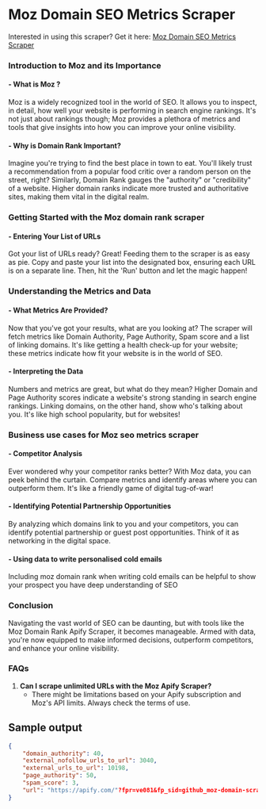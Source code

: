 # Moz Domain SEO Metrics Scraper
Interested in using this scraper? Get it here: [Moz Domain SEO Metrics Scraper](https://apify.com/curious_coder/moz-domain-scraper?fpr=ve081&fp_sid=github_moz-domain-scraper)
### Introduction to Moz and its Importance

#### - What is Moz ?

Moz is a widely recognized tool in the world of SEO. It allows you to inspect, in detail, how well your website is performing in search engine rankings. It's not just about rankings though; Moz provides a plethora of metrics and tools that give insights into how you can improve your online visibility.

#### - Why is Domain Rank Important?

Imagine you're trying to find the best place in town to eat. You'll likely trust a recommendation from a popular food critic over a random person on the street, right? Similarly, Domain Rank gauges the "authority" or "credibility" of a website. Higher domain ranks indicate more trusted and authoritative sites, making them vital in the digital realm.

### Getting Started with the Moz domain rank scraper

#### - Entering Your List of URLs

Got your list of URLs ready? Great! Feeding them to the scraper is as easy as pie. Copy and paste your list into the designated box, ensuring each URL is on a separate line. Then, hit the 'Run' button and let the magic happen!

### Understanding the Metrics and Data

#### - What Metrics Are Provided?

Now that you've got your results, what are you looking at? The scraper will fetch metrics like Domain Authority, Page Authority, Spam score and a list of linking domains. It's like getting a health check-up for your website; these metrics indicate how fit your website is in the world of SEO.

#### - Interpreting the Data

Numbers and metrics are great, but what do they mean? Higher Domain and Page Authority scores indicate a website's strong standing in search engine rankings. Linking domains, on the other hand, show who's talking about you. It's like high school popularity, but for websites!

### Business use cases for Moz seo metrics scraper

#### - Competitor Analysis

Ever wondered why your competitor ranks better? With Moz data, you can peek behind the curtain. Compare metrics and identify areas where you can outperform them. It's like a friendly game of digital tug-of-war!

#### - Identifying Potential Partnership Opportunities

By analyzing which domains link to you and your competitors, you can identify potential partnership or guest post opportunities. Think of it as networking in the digital space.

#### - Using data to write personalised cold emails

Including moz domain rank when writing cold emails can be helpful to show your prospect you have deep understanding of SEO

### Conclusion

Navigating the vast world of SEO can be daunting, but with tools like the Moz Domain Rank Apify Scraper, it becomes manageable. Armed with data, you're now equipped to make informed decisions, outperform competitors, and enhance your online visibility.

### FAQs

1. **Can I scrape unlimited URLs with the Moz Apify Scraper?**
   - There might be limitations based on your Apify subscription and Moz's API limits. Always check the terms of use.

## Sample output 

```json
{
	"domain_authority": 40,
	"external_nofollow_urls_to_url": 3040,
	"external_urls_to_url": 10198,
	"page_authority": 50,
	"spam_score": 3,
	"url": "https://apify.com/"?fpr=ve081&fp_sid=github_moz-domain-scraper
}
```
